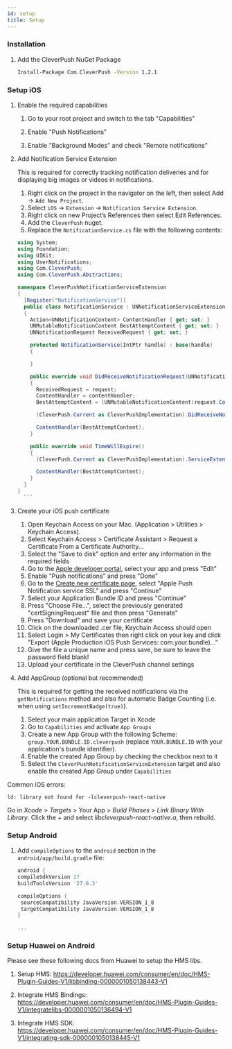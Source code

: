 ```yaml
---
id: setup
title: Setup
---
```


### Installation

1. Add the CleverPush NuGet Package
    ```bash
    Install-Package Com.CleverPush -Version 1.2.1
    ```


### Setup iOS

1. Enable the required capabilities

   1. Go to your root project and switch to the tab "Capabilities"
   
   2. Enable "Push Notifications"
   
   3. Enable "Background Modes" and check "Remote notifications"

2. Add Notification Service Extension

    This is required for correctly tracking notification deliveries and for displaying big images or videos in notifications.

    1. Right click on the project in the navigator on the left, then select Add -> `Add New Project`.
    2. Select `iOS` -> `Extension` -> `Notification Service Extension`.
    3. Right click on new Project’s References then select Edit References.
    4. Add the `CleverPush` nuget.
    5. Replace the `NotificationService.cs` file with the following contents:

      ```csharp
      using System;
      using Foundation;
      using UIKit;
      using UserNotifications;
      using Com.CleverPush;
      using Com.CleverPush.Abstractions;

      namespace CleverPushNotificationServiceExtension
      {
        [Register("NotificationService")]
        public class NotificationService : UNNotificationServiceExtension
        {
          Action<UNNotificationContent> ContentHandler { get; set; }
          UNMutableNotificationContent BestAttemptContent { get; set; }
          UNNotificationRequest ReceivedRequest { get; set; }

          protected NotificationService(IntPtr handle) : base(handle)
          {

          }

          public override void DidReceiveNotificationRequest(UNNotificationRequest request, Action<UNNotificationContent> contentHandler)
          {
            ReceivedRequest = request;
            ContentHandler = contentHandler;
            BestAttemptContent = (UNMutableNotificationContent)request.Content.MutableCopy();

            (CleverPush.Current as CleverPushImplementation).DidReceiveNotificationExtensionRequest(request, BestAttemptContent);

            ContentHandler(BestAttemptContent);
          }

          public override void TimeWillExpire()
          {
            (CleverPush.Current as CleverPushImplementation).ServiceExtensionTimeWillExpireRequest(ReceivedRequest, BestAttemptContent);

            ContentHandler(BestAttemptContent);
          }
        }
      }
        ```

3. Create your iOS push certificate

   1. Open Keychain Access on your Mac. (Application > Utilities > Keychain Access).
   2. Select Keychain Access > Certificate Assistant > Request a Certificate From a Certificate Authority...
   3. Select the "Save to disk" option and enter any information in the required fields
   4. Go to the [Apple developer portal](https://developer.apple.com/account/ios/identifier/bundle), select your app and press "Edit"
   5. Enable "Push notifications" and press "Done"
   6. Go to the [Create new certificate page](https://developer.apple.com/account/ios/certificate/create), select "Apple Push Notification service SSL" and press "Continue"
   7. Select your Application Bundle ID and press "Continue"
   8. Press "Choose File...", select the previously generated "certSigningRequest" file and then press "Generate"
   9. Press "Download" and save your certificate
   10. Click on the downloaded .cer file, Keychain Access should open
   11. Select Login > My Certificates then right click on your key and click "Export (Apple Production iOS Push Services: com.your.bundle)..."
   12. Give the file a unique name and press save, be sure to leave the password field blank!
   13. Upload your certificate in the CleverPush channel settings
   

4. Add AppGroup (optional but recommended)

    This is required for getting the received notifications via the `getNotifications` method and also for automatic Badge Counting (i.e. when using `setIncrementBadge(true)`).

    1. Select your main application Target in Xcode
    2. Go to `Capabilities` and activate `App Groups`
    3. Create a new App Group with the following Scheme: `group.YOUR.BUNDLE.ID.cleverpush` (replace `YOUR.BUNDLE.ID` with your application's bundle identifier).
    4. Enable the created App Group by checking the checkbox next to it
    5. Select the `CleverPushNotificationServiceExtension` target and also enable the created App Group under `Capabilities`


Common iOS errors:

```
ld: library not found for -lcleverpush-react-native
```

Go in *Xcode* > *Targets* > Your App > *Build Phases* > *Link Binary With Library*.
Click the + and select *libcleverpush-react-native.a*, then rebuild.


### Setup Android

1. Add `compileOptions` to the `android` section in the `android/app/build.gradle` file:

    ```groovy
    android {
   compileSdkVersion 27
   buildToolsVersion '27.0.3'
    
   compileOptions {
     sourceCompatibility JavaVersion.VERSION_1_8
     targetCompatibility JavaVersion.VERSION_1_8
   }
    
   ...
   ```


### Setup Huawei on Android

Please see these following docs from Huawei to setup the HMS libs.

1. Setup HMS: https://developer.huawei.com/consumer/en/doc/HMS-Plugin-Guides-V1/libbinding-0000001050138443-V1

2. Integrate HMS Bindings: https://developer.huawei.com/consumer/en/doc/HMS-Plugin-Guides-V1/integratelibs-0000001050136494-V1

3. Integrate HMS SDK: https://developer.huawei.com/consumer/en/doc/HMS-Plugin-Guides-V1/integrating-sdk-0000001050138445-V1
